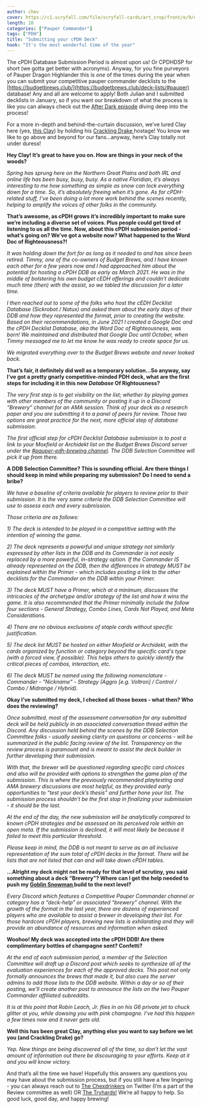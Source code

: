```yaml
---
author: chev
cover: https://c1.scryfall.com/file/scryfall-cards/art_crop/front/e/9/e93f0c57-eb80-4dde-bdb0-326970491621.jpg?1584830259
length: 10
categories: ["Pauper Commander"]
tags: ["PDH"]
title: "Submitting your cPDH Deck"
hook: "It's the most wonderful time of the year"
---
```


The cPDH Database Submission Period is almost upon us! Or CPDHDSP for short (we gotta get better with acronyms). Anyway, for you fine purveyors of Pauper Dragon Highlander this is _one_ of the times during the year when you can submit your competitive pauper commander decklists to the [https://budgetbrews.club/](https://budgetbrews.club/deck-lists/#pauper) database! Any and all are welcome to apply! Both Julian and I submitted decklists in January, so if you want our breakdown of what the process is like you can always check out the [After Dark episode](https://open.spotify.com/episode/75CD9CTLvdOOmyg5Bx1EK2?si=24d6b2c07904490e) diving deep into the process!

For a more in-depth and behind-the-curtain discussion, we’ve lured Clay here (yes, [this Clay](https://www.youtube.com/watch?v=IT2lYO8N5C0)) by holding his
<a
	class="accented-link external-card-link"
	target="_blank"
	href="https://scryfall.com/card/c21/213/crackling-drake?utm_source=api"
	data-toggle="popover"
	data-placement="top"
	data-content="<img src='https://c1.scryfall.com/file/scryfall-cards/normal/front/9/c/9cc51727-e39d-46b5-82cd-0c84c6572155.jpg?1625977527' width=100% height=100%>">
Crackling Drake
</a> hostage! You know we like to go above and beyond for our fans…anyway, here’s Clay totally not under duress!

**Hey Clay! It’s great to have you on. How are things in your neck of the woods?**

_Spring has sprung here on the Northern Great Plains and both IRL and online life has been busy, busy, busy. As a native Floridian, it’s always interesting to me how something as simple as snow can lock everything down for a time. So, it’s absolutely freeing when it’s gone. As for cPDH-related stuff, I’ve been doing a lot more work behind the scenes recently, helping to amplify the voices of other folks in the community._

**That’s awesome, as cPDH grows it’s incredibly important to make sure we’re including a diverse set of voices. Plus people could get tired of listening to us all the time. Now, about this cPDH submission period - what’s going on? We’ve got a website now? What happened to the Word Doc of Righteousness?!**

_It was holding down the fort for as long as it needed to and has since been retired. Timmy, one of the co-owners of Budget Brews, and I have known each other for a few years now and I had approached him about the potential for hosting a cPDH DDB as early as March 2021. He was in the middle of bolstering his own budget cEDH offerings and couldn’t dedicate much time (then) with the assist, so we tabled the discussion for a later time._

_I then reached out to some of the folks who host the cEDH Decklist Database (Sickrobot / Natux) and asked them about the early days of their DDB and how they represented the format, prior to creating the website. Based on their recommendations, in June 2021 I created a Google Doc and the cPDH Decklist Database, aka the Word Doc of Righteousness, was born! We maintained and distributed that Google Doc until October, when Timmy messaged me to let me know he was ready to create space for us._

_We migrated everything over to the Budget Brews website and never looked back._

**That’s fair, it definitely did well as a temporary solution...So anyway, say I’ve got a pretty gnarly competitive-minded PDH deck, what are the first steps for including it in this new _Database_ Of Rightousness?**

_The very first step is to get visibility on the list; whether by playing games with other members of the community or posting it up in a Discord “Brewery” channel for an AMA session. Think of your deck as a research paper and you are submitting it to a panel of peers for review. Those two options are great practice for the next, more official step of database submission._

_The first official step for cPDH Decklist Database submission is to post a link to your Moxfield or Archidekt list on the Budget Brews Discord server under the [#pauper-edh-brewing channel](https://discord.gg/fSJttR6qmk). The DDB Selection Committee will pick it up from there._

**A DDB Selection Committee? This is sounding official. Are there things I should keep in mind while preparing my submission? Do I need to send a bribe?**

_We have a baseline of criteria available for players to review prior to their submission. It is the very same criteria the DDB Selection Committee will use to assess each and every submission._

_Those criteria are as follows:_

_1) The deck is intended to be played in a competitive setting with the intention of winning the game._

_2) The deck represents a powerful and unique strategy not similarly expressed by other lists in the DDB and its Commander is not easily replaced by a more powerful, in-strategy option. If the Commander IS already represented on the DDB, then the differences in strategy MUST be explained within the Primer - which includes posting a link to the other decklists for the Commander on the DDB within your Primer._

_3) The deck MUST have a Primer, which at a minimum, discusses the intricacies of the archetype and/or strategy of the list and how it wins the game. It is also recommended that the Primer minimally include the follow four sections - General Strategy, Combo Lines, Cards Not Played, and Meta Considerations._

_4) There are no obvious exclusions of staple cards without specific justification._

_5) The deck list MUST be hosted on either Moxfield or Archidekt, with the cards organized by function or category beyond the specific card's type (with a forced view, if possible). This helps others to quickly identify the critical pieces of combos, interaction, etc._

_6) The deck MUST be named using the following nomenclature - Commander - "Nickname" - Strategy (Aggro [e.g. Voltron] / Control / Combo / Midrange / Hybrid)._

**Okay I’ve submitted my deck, I checked all those boxes - what then? Who does the reviewing?**

_Once submitted, most of the assessment conversation for any submitted deck will be held publicly in an associated conversation thread within the Discord. Any discussion held behind the scenes by the DDB Selection Committee folks - usually seeking clarity on questions or concerns - will be summarized in the public facing review of the list. Transparency on the review process is paramount and is meant to assist the deck builder in further developing their submission._

_With that, the brewer will be questioned regarding specific card choices and also will be provided with options to strengthen the game plan of the submission. This is where the previously recommended playtesting and AMA brewery discussions are most helpful, as they provided early opportunities to “test your deck’s thesis” and further hone your list. The submission process shouldn’t be the first stop in finalizing your submission - it should be the last._

_At the end of the day, the new submission will be analytically compared to known cPDH strategies and be assessed on its perceived role within an open meta. If the submission is declined, it will most likely be because it failed to meet this particular threshold._

_Please keep in mind, the DDB is not meant to serve as an all inclusive representation of the sum total of cPDH decks in the format. There will be lists that are not listed that can and will take down cPDH tables._

**...Alright my deck might not be ready for that level of scrutiny, you said something about a deck “Brewery”? Where can I get the help needed to push my
<a
	class="accented-link external-card-link"
	target="_blank"
	href="https://scryfall.com/card/tsb/64/goblin-snowman?utm_source=api"
	data-toggle="popover"
	data-placement="top"
	data-content="<img src='https://c1.scryfall.com/file/scryfall-cards/normal/front/2/4/24dc6db4-671e-4d7d-ba11-89194ce0b2ad.jpg?1562773262' width=100% height=100%>">
Goblin Snowman
</a> build to the next level?**

_Every Discord which features a Competitive Pauper Commander channel or category has a “deck-help” or associated “brewery” channel. With the growth of the format in the last year, there are dozens of experienced players who are available to assist a brewer in developing their list. For those hardcore cPDH players, brewing new lists is exhilarating and they will provide an abundance of resources and information when asked._

**Woohoo! My deck was accepted into the cPDH DDB! Are there complimentary bottles of champagne sent? Confetti?**

_At the end of each submission period, a member of the Selection Committee will draft up a Discord post which seeks to synthesize all of the evaluation experiences for each of the approved decks. This post not only formally announces the brews that made it, but also cues the server admins to add those lists to the DDB website. Within a day or so of their posting, we’ll create another post to announce the lists on the two Pauper Commander affiliated subreddits._

_It is at this point that Robin Leach, Jr. flies in on his G6 private jet to chuck glitter at you, while dowsing you with pink champagne. I’ve had this happen a few times now and it never gets old._

**Well this has been great Clay, anything else you want to say before we let you (and Crackling Drake) go?**

_Yep. New things are being discovered all of the time, so don’t let the vast amount of information out there be discouraging to your efforts. Keep at it and you will know victory._

And that’s all the time we have! Hopefully this answers any questions you may have about the submission process, but if you still have a few lingering - you can always reach out to [The Chexdrinkers](https://twitter.com/hexdrinkers) on Twitter (I’m a part of the Review committee as well) OR [The Tryhards!](https://twitter.com/TheTryhards6) We’re all happy to help. So good luck, good day, and happy brewing!
